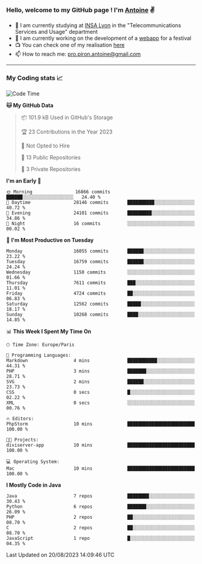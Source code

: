 ### Hello, welcome to my GitHub page ! I'm [Antoine](https://github.com/AntoinePiron) ✌️

- 🌱 I am currently studying at [INSA Lyon](https://www.insa-lyon.fr) in the "Telecommunications Services and Usage" department
- 🔭 I am currently working on the development of a [webapp](https://github.com/24HeuresINSA/Overbookd) for a festival
- 📺 You can check one of my realisation [here](https://astustc.fr)
- 📫 How to reach me: [pro.piron.antoine@gmail.com](mailto:pro.piron.antoine@gmail.com)

---

### My Coding stats 📈
<!--START_SECTION:waka-->
![Code Time](http://img.shields.io/badge/Code%20Time-183%20hrs%2052%20mins-blue)

**🐱 My GitHub Data** 

> 📦 101.9 kB Used in GitHub's Storage 
 > 
> 🏆 23 Contributions in the Year 2023
 > 
> 🚫 Not Opted to Hire
 > 
> 📜 13 Public Repositories 
 > 
> 🔑 3 Private Repositories 
 > 
**I'm an Early 🐤** 

```text
🌞 Morning                16866 commits       ██████░░░░░░░░░░░░░░░░░░░   24.40 % 
🌆 Daytime                28146 commits       ██████████░░░░░░░░░░░░░░░   40.72 % 
🌃 Evening                24101 commits       █████████░░░░░░░░░░░░░░░░   34.86 % 
🌙 Night                  16 commits          ░░░░░░░░░░░░░░░░░░░░░░░░░   00.02 % 
```
📅 **I'm Most Productive on Tuesday** 

```text
Monday                   16055 commits       ██████░░░░░░░░░░░░░░░░░░░   23.22 % 
Tuesday                  16759 commits       ██████░░░░░░░░░░░░░░░░░░░   24.24 % 
Wednesday                1150 commits        ░░░░░░░░░░░░░░░░░░░░░░░░░   01.66 % 
Thursday                 7611 commits        ███░░░░░░░░░░░░░░░░░░░░░░   11.01 % 
Friday                   4724 commits        ██░░░░░░░░░░░░░░░░░░░░░░░   06.83 % 
Saturday                 12562 commits       █████░░░░░░░░░░░░░░░░░░░░   18.17 % 
Sunday                   10268 commits       ████░░░░░░░░░░░░░░░░░░░░░   14.85 % 
```


📊 **This Week I Spent My Time On** 

```text
🕑︎ Time Zone: Europe/Paris

💬 Programming Languages: 
Markdown                 4 mins              ███████████░░░░░░░░░░░░░░   44.31 % 
PHP                      3 mins              ███████░░░░░░░░░░░░░░░░░░   28.71 % 
SVG                      2 mins              ██████░░░░░░░░░░░░░░░░░░░   23.73 % 
CSS                      0 secs              █░░░░░░░░░░░░░░░░░░░░░░░░   02.22 % 
XML                      0 secs              ░░░░░░░░░░░░░░░░░░░░░░░░░   00.76 % 

🔥 Editors: 
PhpStorm                 10 mins             █████████████████████████   100.00 % 

🐱‍💻 Projects: 
diviserver-app           10 mins             █████████████████████████   100.00 % 

💻 Operating System: 
Mac                      10 mins             █████████████████████████   100.00 % 
```

**I Mostly Code in Java** 

```text
Java                     7 repos             ████████░░░░░░░░░░░░░░░░░   30.43 % 
Python                   6 repos             ███████░░░░░░░░░░░░░░░░░░   26.09 % 
PHP                      2 repos             ██░░░░░░░░░░░░░░░░░░░░░░░   08.70 % 
C                        2 repos             ██░░░░░░░░░░░░░░░░░░░░░░░   08.70 % 
JavaScript               1 repo              █░░░░░░░░░░░░░░░░░░░░░░░░   04.35 % 
```




 Last Updated on 20/08/2023 14:09:46 UTC
<!--END_SECTION:waka-->
